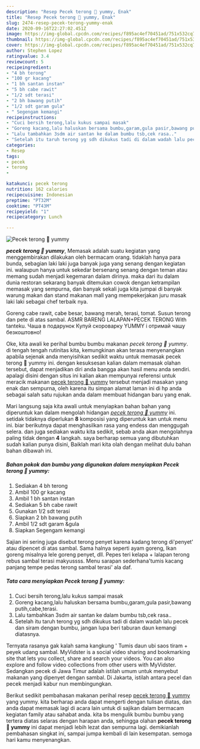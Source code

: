 ```yaml
---
description: "Resep Pecek terong 🍆 yummy, Enak"
title: "Resep Pecek terong 🍆 yummy, Enak"
slug: 2474-resep-pecek-terong-yummy-enak
date: 2020-09-16T22:27:02.451Z
image: https://img-global.cpcdn.com/recipes/f895ac4ef70451ad/751x532cq70/pecek-terong-🍆-yummy-foto-resep-utama.jpg
thumbnail: https://img-global.cpcdn.com/recipes/f895ac4ef70451ad/751x532cq70/pecek-terong-🍆-yummy-foto-resep-utama.jpg
cover: https://img-global.cpcdn.com/recipes/f895ac4ef70451ad/751x532cq70/pecek-terong-🍆-yummy-foto-resep-utama.jpg
author: Stephen Lopez
ratingvalue: 3.4
reviewcount: 5
recipeingredient:
- "4 bh terong"
- "100 gr kacang"
- "1 bh santan instan"
- "5 bh cabe rawit"
- "1/2 sdt terasi"
- "2 bh bawang putih"
- "1/2 sdt garam gula"
- " Segengam kemangi"
recipeinstructions:
- "Cuci bersih terong,lalu kukus sampai masak"
- "Goreng kacang,lalu haluskan bersama bumbu,garam,gula pasir,bawang putih,cabe,terasi."
- "Lalu tambahkan 3sdm air santan ke dalam bumbu tsb,cek rasa.."
- "Setelah itu taruh terong yg sdh dikukus tadi di dalam wadah lalu pecek dan siram dengan bumbu, jangan lupa beri taburan daun kemangi diatasnya."
categories:
- Resep
tags:
- pecek
- terong
- 

katakunci: pecek terong  
nutrition: 162 calories
recipecuisine: Indonesian
preptime: "PT32M"
cooktime: "PT43M"
recipeyield: "1"
recipecategory: Lunch

---
```



![Pecek terong 🍆 yummy](https://img-global.cpcdn.com/recipes/f895ac4ef70451ad/751x532cq70/pecek-terong-🍆-yummy-foto-resep-utama.jpg)

<b><i>pecek terong 🍆 yummy</i></b>, Memasak adalah suatu kegiatan yang menggembirakan dilakukan oleh bermacam orang. tidaklah hanya para bunda, sebagian laki laki juga banyak juga yang senang dengan kegiatan ini. walaupun hanya untuk sekedar bersenang senang dengan teman atau memang sudah menjadi kegemaran dalam dirinya. maka dari itu dalam dunia restoran sekarang banyak ditemukan cowok dengan ketrampilan memasak yang sempurna, dan banyak sekali juga kita jumpai di banyak warung makan dan stand makanan mall yang mempekerjakan juru masak laki laki sebagai chef terbaik nya.

Goreng cabe rawit, cabe besar, bawang merah, terasi, tomat. Susun terong dan pete di atas sambal. ASMR BARENG LALAPAN+PECEK TERONG With tanteku. Чаша в подарунок Купуй скороварку YUMMY і отримай чашу безкоштовно!

Oke, kita awali ke perihal bumbu bumbu makanan <i>pecek terong 🍆 yummy</i>. di tengah tengah rutinitas kita, kemungkinan akan terasa menyenangkan apabila sejenak anda menyisihkan sedikit waktu untuk memasak pecek terong 🍆 yummy ini. dengan kesuksesan kalian dalam memasak olahan tersebut, dapat menjadikan diri anda bangga akan hasil menu anda sendiri. apalagi disini dengan situs ini kalian akan mempunyai referensi untuk meracik makanan <u>pecek terong 🍆 yummy</u> tersebut menjadi masakan yang enak dan sempurna, oleh karena itu simpan alamat laman ini di hp anda sebagai salah satu rujukan anda dalam membuat hidangan baru yang enak.


Mari langsung saja kita awali untuk menyiapkan bahan bahan yang diperuntuk kan dalam mengolah hidangan <u><i>pecek terong 🍆 yummy</i></u> ini. setidak tidaknya diperlukan <b>8</b> komposisi yang diperuntuk kan untuk menu ini. biar berikutnya dapat menghasilkan rasa yang endess dan menggugah selera. dan juga sediakan waktu kita sedikit, sebab anda akan mengolahnya paling tidak dengan <b>4</b> langkah. saya berharap semua yang dibutuhkan sudah kalian punya disini, Baiklah mari kita olah dengan melihat dulu bahan bahan dibawah ini.

<!--inarticleads1-->

##### Bahan pokok dan bumbu yang digunakan dalam menyiapkan Pecek terong 🍆 yummy:

1. Sediakan 4 bh terong
1. Ambil 100 gr kacang
1. Ambil 1 bh santan instan
1. Sediakan 5 bh cabe rawit
1. Gunakan 1/2 sdt terasi
1. Siapkan 2 bh bawang putih
1. Ambil 1/2 sdt garam &amp;gula
1. Siapkan  Segengam kemangi


Sajian ini sering juga disebut terong penyet karena kadang terong di&#39;penyet&#39; atau dipencet di atas sambal. Sama halnya seperti ayam goreng, Ikan goreng misalnya lele goreng penyet, dll. Pepes teri kelapa + lalapan terong rebus sambal terasi makyussss. Menu sarapan sederhana&#39;tumis kacang panjang tempe pedas terong sambal terasi&#39; ala daf. 

<!--inarticleads2-->

##### Tata cara menyiapkan Pecek terong 🍆 yummy:

1. Cuci bersih terong,lalu kukus sampai masak
1. Goreng kacang,lalu haluskan bersama bumbu,garam,gula pasir,bawang putih,cabe,terasi.
1. Lalu tambahkan 3sdm air santan ke dalam bumbu tsb,cek rasa..
1. Setelah itu taruh terong yg sdh dikukus tadi di dalam wadah lalu pecek dan siram dengan bumbu, jangan lupa beri taburan daun kemangi diatasnya.


Ternyata rasanya gak kalah sama kangkung &#39; Tumis daun ubi saos tiram + peyek udang sambal. MyVidster is a social video sharing and bookmarking site that lets you collect, share and search your videos. You can also explore and follow video collections from other users with MyVidster. Sedangkan pecek di Jawa Timur adalah istilah umum untuk menyebut makanan yang dipenyet dengan sambal. Di Jakarta, istilah antara pecel dan pecek menjadi kabur nun membingungkan. 

Berikut sedikit pembahasan makanan perihal resep <u>pecek terong 🍆 yummy</u> yang yummy. kita berharap anda dapat mengerti dengan tulisan diatas, dan anda dapat memasak lagi di acara lain untuk di sajikan dalam bermacam kegiatan family atau sahabat anda. kita bs mengulik bumbu bumbu yang tertera diatas selaras dengan harapan anda, sehingga olahan <b>pecek terong 🍆 yummy</b> ini dapat menjadi lebih lezat dan sempurna lagi. demikianlah pembahasan singkat ini, sampai jumpa kembali di lain kesempatan. semoga hari kamu menyenangkan.

